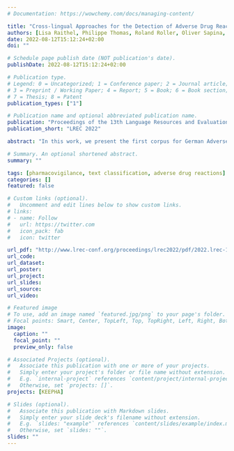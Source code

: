 ```yaml
---
# Documentation: https://wowchemy.com/docs/managing-content/

title: "Cross-lingual Approaches for the Detection of Adverse Drug Reactions in German from a Patient's Perspective"
authors: [Lisa Raithel, Philippe Thomas, Roland Roller, Oliver Sapina, Sebastian Möller, Pierre Zweigenbaum]
date: 2022-08-12T15:12:24+02:00
doi: ""

# Schedule page publish date (NOT publication's date).
publishDate: 2022-08-12T15:12:24+02:00

# Publication type.
# Legend: 0 = Uncategorized; 1 = Conference paper; 2 = Journal article;
# 3 = Preprint / Working Paper; 4 = Report; 5 = Book; 6 = Book section;
# 7 = Thesis; 8 = Patent
publication_types: ["1"]

# Publication name and optional abbreviated publication name.
publication: "Proceedings of the 13th Language Resources and Evaluation Conference (LREC 2022)"
publication_short: "LREC 2022"

abstract: "In this work, we present the first corpus for German Adverse Drug Reaction (ADR) detection in patient-generated content. The data consists of 4,169 binary annotated documents from a German patient forum, where users talk about health issues and get advice from medical doctors. As is common in social media data in this domain, the class labels of the corpus are very imbalanced. This and a high topic imbalance make it a very challenging dataset, since often, the same symptom can have several causes and is not always related to a medication intake. We aim to encourage further multi-lingual efforts in the domain of ADR detection and provide preliminary experiments for binary classification using different methods of zero- and few-shot learning based on a multi-lingual model. When fine-tuning XLM-RoBERTa first on English patient forum data and then on the new German data, we achieve an F1-score of 37.52 for the positive class. We make the dataset and models publicly available for the community."

# Summary. An optional shortened abstract.
summary: ""

tags: [pharmacovigilance, text classification, adverse drug reactions]
categories: []
featured: false

# Custom links (optional).
#   Uncomment and edit lines below to show custom links.
# links:
# - name: Follow
#   url: https://twitter.com
#   icon_pack: fab
#   icon: twitter

url_pdf: "http://www.lrec-conf.org/proceedings/lrec2022/pdf/2022.lrec-1.388.pdf"
url_code:
url_dataset:
url_poster:
url_project:
url_slides:
url_source:
url_video:

# Featured image
# To use, add an image named `featured.jpg/png` to your page's folder. 
# Focal points: Smart, Center, TopLeft, Top, TopRight, Left, Right, BottomLeft, Bottom, BottomRight.
image:
  caption: ""
  focal_point: ""
  preview_only: false

# Associated Projects (optional).
#   Associate this publication with one or more of your projects.
#   Simply enter your project's folder or file name without extension.
#   E.g. `internal-project` references `content/project/internal-project/index.md`.
#   Otherwise, set `projects: []`.
projects: [KEEPHA]

# Slides (optional).
#   Associate this publication with Markdown slides.
#   Simply enter your slide deck's filename without extension.
#   E.g. `slides: "example"` references `content/slides/example/index.md`.
#   Otherwise, set `slides: ""`.
slides: ""
---
```

